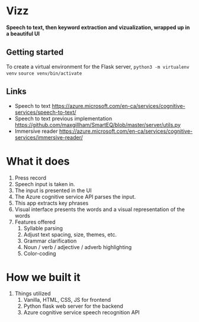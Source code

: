 # Vizz
**Speech to text, then keyword extraction and vizualization, wrapped up in a beautiful UI**


## Getting started
To create a virtual environment for the Flask server,
`python3 -m virtualenv venv`
`source venv/bin/activate`

## Links
* Speech to text 
https://azure.microsoft.com/en-ca/services/cognitive-services/speech-to-text/
* Speech to text previous implementation
https://github.com/maxgillham/SmartEQ/blob/master/server/utils.py
* Immersive reader
https://azure.microsoft.com/en-ca/services/cognitive-services/immersive-reader/

# What it does

1. Press record
2. Speech input is taken in.
3. The input is presented in the UI
4. The Azure cognitive service API parses the input.
5. This app extracts key phrases
6. Visual interface presents the words and a visual representation of the words
7. Features offered
    1. Syllable parsing
    2. Adjust text spacing, size, themes, etc.
    3. Grammar clarification
    4. Noun / verb / adjective / adverb highlighting
    5. Color-coding

# How we built it
1. Things utilized
    1. Vanilla, HTML, CSS, JS for frontend
    2. Python flask web server for the backend
    3. Azure cognitive service speech recognition API
